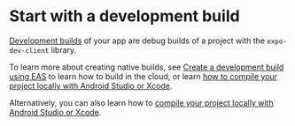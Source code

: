 # Start with a development build

[Development builds](https://docs.expo.dev/develop/development-builds/introduction/) of your app are debug builds of a project with the `expo-dev-client` library.

To learn more about creating native builds, see [Create a development build using EAS](https://docs.expo.dev/develop/development-builds/create-a-build/) to learn how to build in the cloud, or learn [how to compile your project locally with Android Studio or Xcode](https://docs.expo.dev/guides/local-app-development/#local-app-compilation).

Alternatively, you can also learn how to [compile your project locally with Android Studio or Xcode](https://docs.expo.dev/guides/local-app-development/#local-app-compilation).

